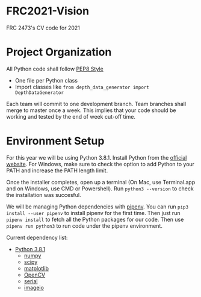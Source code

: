 # FRC2021-Vision
FRC 2473's CV code for 2021

# Project Organization
All Python code shall follow [PEP8 Style](https://www.python.org/dev/peps/pep-0008/)
- One file per Python class
- Import classes like `from depth_data_generator import DepthDataGenerator`

Each team will commit to one development branch. Team branches shall merge to master once a week. This implies that your code should be working and tested by the end of week cut-off time.

# Environment Setup
For this year we will be using Python 3.8.1. Install Python from the [official website](https://www.python.org/downloads/release/python-381/). For Windows, make sure to check the option to add Python to your PATH and increase the PATH length limit.

Once the installer completes, open up a terminal (On Mac, use Terminal.app and on Windows, use CMD or Powershell). Run `python3 --version` to check the installation was succesful.

We will be managing Python dependencies with [pipenv](https://pypi.org/project/pipenv/). You can run `pip3 install --user pipenv` to install pipenv for the first time. Then just run `pipenv install` to fetch all the Python packages for our code. Then use `pipenv run python3` to run code under the pipenv environment.

Current dependency list:
* [Python 3.8.1](https://www.python.org/downloads/release/python-381/)
  * [numpy](https://docs.scipy.org/doc/numpy/reference/)
  * [scipy](https://docs.scipy.org/doc/scipy/reference/)
  * [matplotlib](https://matplotlib.org/api/index.html)
  * [OpenCV](https://docs.opencv.org/master/)
  * [serial](https://pyserial.readthedocs.io/en/latest/shortintro.html)
  * [imageio](https://imageio.github.io/)